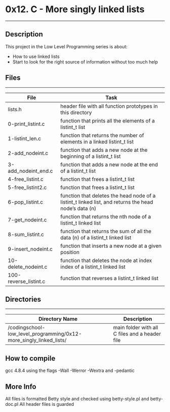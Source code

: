 # 0x12. C - More singly linked lists
---
## Description

This project in the Low Level Programming series is about:
* How to use linked lists
* Start to look for the right source of information without too much help

## Files
---
File|Task
---|---
lists.h | header file with all function prototypes in this directory
0-print_listint.c | function that prints all the elements of a listint_t list
1-listint_len.c | function that returns the number of elements in a linked listint_t list
2-add_nodeint.c | function that adds a new node at the beginning of a listint_t list
3-add_nodeint_end.c |  function that adds a new node at the end of a listint_t list
4-free_listint.c | function that frees a listint_t list
5-free_listint2.c | function that frees a listint_t list
6-pop_listint.c | function that deletes the head node of a listint_t linked list, and returns the head node’s data (n)
7-get_nodeint.c | function that returns the nth node of a listint_t linked list
8-sum_listint.c | function that returns the sum of all the data (n) of a listint_t linked list
9-insert_nodeint.c | function that inserts a new node at a given position
10-delete_nodeint.c | function that deletes the node at index index of a listint_t linked list
100-reverse_listint.c | function that reverses a listint_t linked list

## Directories
---
Directory Name | Description
---|---
/codingschool-low_level_programming/0x12-more_singly_linked_lists/ | main folder with all C files and a header file

## How to compile
gcc 4.8.4 using the flags -Wall -Werror -Wextra and -pedantic

## More Info
All files is formatted Betty style and checked using betty-style.pl and betty-doc.pl
All header files is guarded
